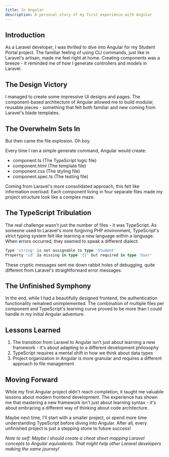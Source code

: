 ```yaml
---
title: In Angular
description: A personal story of my first experience with Angular
---
```

## Introduction

As a Laravel developer, I was thrilled to dive into Angular for my Student Portal project. The familiar feeling of using CLI commands, just like in Laravel's artisan, made me feel right at home. Creating components was a breeze - it reminded me of how I generate controllers and models in Laravel.

## The Design Victory

I managed to create some impressive UI designs and pages. The component-based architecture of Angular allowed me to build modular, reusable pieces - something that felt both familiar and new coming from Laravel's blade templates.

## The Overwhelm Sets In

But then came the file explosion. Oh boy.

Every time I ran a simple generate command, Angular would create:
- component.ts (The TypeScript logic file)
- component.html (The template file)
- component.css (The styling file)
- component.spec.ts (The testing file)

Coming from Laravel's more consolidated approach, this felt like information overload. Each component living in four separate files made my project structure look like a complex maze.

## The TypeScript Tribulation

The real challenge wasn't just the number of files - it was TypeScript. As someone used to Laravel's more forgiving PHP environment, TypeScript's strict typing system felt like learning a new language within a language. When errors occurred, they seemed to speak a different dialect:

```typescript
Type 'string' is not assignable to type 'Student'
Property 'id' is missing in type '{}' but required in type 'User'
```

These cryptic messages sent me down rabbit holes of debugging, quite different from Laravel's straightforward error messages.

## The Unfinished Symphony

In the end, while I had a beautifully designed frontend, the authentication functionality remained unimplemented. The combination of multiple files per component and TypeScript's learning curve proved to be more than I could handle in my initial Angular adventure.

## Lessons Learned

1. The transition from Laravel to Angular isn't just about learning a new framework - it's about adapting to a different development philosophy
2. TypeScript requires a mental shift in how we think about data types
3. Project organization in Angular is more granular and requires a different approach to file management

## Moving Forward

While my first Angular project didn't reach completion, it taught me valuable lessons about modern frontend development. The experience has shown me that mastering a new framework isn't just about learning syntax - it's about embracing a different way of thinking about code architecture.

Maybe next time, I'll start with a smaller project, or spend more time understanding TypeScript before diving into Angular. After all, every unfinished project is just a stepping stone to future success!

_Note to self: Maybe I should create a cheat sheet mapping Laravel concepts to Angular equivalents. That might help other Laravel developers making the same journey!_
